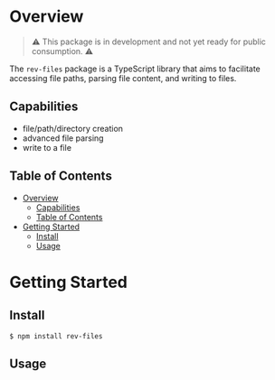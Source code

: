 # Overview
> ⚠️ This package is in development and not yet ready for public consumption. ⚠️

The `rev-files` package is a TypeScript library that aims to facilitate accessing file paths, parsing file content, and writing to files. 

## Capabilities

- file/path/directory creation
- advanced file parsing
- write to a file

## Table of Contents
- [Overview](#overview)
  - [Capabilities](#capabilities)
  - [Table of Contents](#table-of-contents)
- [Getting Started](#getting-started)
  - [Install](#install)
  - [Usage](#usage)

# Getting Started

## Install
```
$ npm install rev-files
```

## Usage
